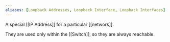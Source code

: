 ```yaml
---
aliases: [Loopback Addresses, Loopback Interface, Loopback Interfaces]
---
```


A special [[IP Address]] for a particular [[network]].

They are used only within the [[Switch]], so they are always reachable.